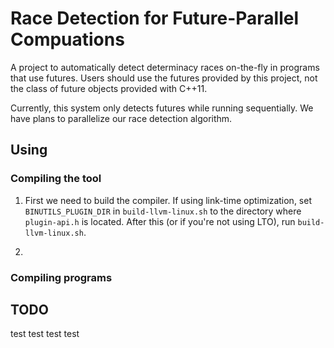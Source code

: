 # Race Detection for Future-Parallel Compuations

A project to automatically detect determinacy races on-the-fly in
programs that use futures. Users should use the futures provided by
this project, not the class of future objects provided with C++11.

Currently, this system only detects futures while running
sequentially. We have plans to parallelize our race detection
algorithm.

## Using

### Compiling the tool

1. First we need to build the compiler. If using link-time
   optimization, set `BINUTILS_PLUGIN_DIR` in `build-llvm-linux.sh` to
   the directory where `plugin-api.h` is located. After this (or if
   you're not using LTO), run `build-llvm-linux.sh`.
   
2.

### Compiling programs

## TODO
test
test
test
test
